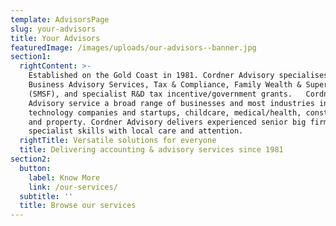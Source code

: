 ```yaml
---
template: AdvisorsPage
slug: your-advisors
title: Your Advisors
featuredImage: /images/uploads/our-advisors--banner.jpg
section1:
  rightContent: >-
    Established on the Gold Coast in 1981. Cordner Advisory specialises in
    Business Advisory Services, Tax & Compliance, Family Wealth & Superannuation
    (SMSF), and specialist R&D tax incentive/government grants.   Cordner
    Advisory service a broad range of businesses and most industries including
    technology companies and startups, childcare, medical/health, construction
    and property. Cordner Advisory delivers experienced senior big firm
    specialist skills with local care and attention.
  rightTitle: Versatile solutions for everyone
  title: Delivering accounting & advisory services since 1981
section2:
  button:
    label: Know More
    link: /our-services/
  subtitle: ''
  title: Browse our services
---
```


